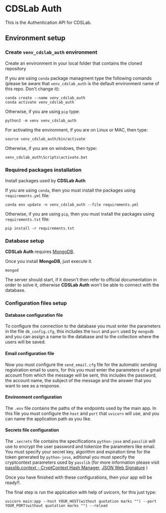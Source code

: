 # CDSLab Auth

This is the Authentication API for CDSLab.

## Environment setup

### Create `venv_cdslab_auth` environment

Create an environment in your local folder that contains the cloned repository

If you are using `conda` package managment type the following comands (please
be aware that `venv_cdslab_auth` is the default environment name of this repo.
Don't change it):

```shell
conda create --name venv_cdslab_auth
conda activate venv_cdslab_auth
```

Otherwise, if you are using `pip` type:

```shell
python3 -m venv venv_cdslab_auth
```

For activating the environment, if you are on Linux or MAC, then type:

```shell
source venv_cdslab_auth/bin/activate
```

Otherwise, if you are on windows, then type:

```shell
venv_cdslab_auth\Scripts\activate.bat
```

### Required packages installation

Install packages used by **CDSLab Auth**

If you are using `conda`, then you must install the packages using
`requirements.yml` file:

```shell
conda env update -n venv_cdslab_auth --file requirements.yml
```

Otherwise, if you are using `pip`, then you must install the packages using
`requirements.txt` file:

```shell
pip install -r requirements.txt
```

### Database setup

**CDSLab Auth** requires [MongoDB](https://www.mongodb.com/try/download/community).

Once you install **MongoDB**, just execute it.

```shell
mongod
```

The server should start, if it doesn't then refer to official documentation in
order to solve it, otherwise **CDSLab Auth** won't be able to connect with the
database.

### Configuration files setup

#### Database configuration file

To configure the connection to the database you must enter the parameters in
the file `db_config.cfg`, this includes the `host` and `port` used by `mongodb`
and you can assign a name to the database and to the collection where the users
will be saved.

#### Email configuration file

Now you must configure the `send_email.cfg` file for the automatic sending
registration email to users, for this you must enter the parameters of a gmail
account from which the message will be sent, this includes the password,
the account name, the subject of the message and the answer that you want to
see as a response.

#### Environment configuration

The `.env` file contains the paths of the endpoints used by the main app. In
this file you must configure the `host` and `port` that `uvicorn` will use, and
you can name the application path as you like.

#### Secrets file configuration

The `.secrets` file contains the specifications `python-jose` and `passlib`
will use to encrypt the user password and tokenize the parameters like email.
You must specify your secret key, algorithm and expiration time for the token
generated by `python-jose`, aditional you must specify the cryptcontext
parameters used by `passlib` (for more information please visit
[passlib.context - CryptContext Hash Manager](https://passlib.readthedocs.io/en/stable/lib/passlib.context.html),
[JSON Web Signature](https://python-jose.readthedocs.io/en/latest/jws/index.html)
)

Once you have finished with these configurations, then your app will be ready!!.

The final step is run the application with help of uvicorn, for this just type:

```shell
uvicorn main:app --host YOUR_HOST(without quotation marks "") --port YOUR_PORT(without quotation marks "") --reload
```
